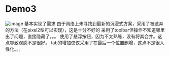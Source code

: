 # Demo3
![image](https://github.com/clannad603/Demo3/blob/master/Demo/1.png)
基本实现了需求
由于网络上未寻找到最新的沉浸式方案，采用了被遗弃的方法（在pixel2型可以实现），这是十分不好的
采用了toolbar但操作不知道哪里出了问题，直接隐藏了。。。
使用了悬浮按钮，因为不太熟练，没有将其合并。这点导致观感不是很好。
tab的增加仅仅采用了在最后一个位置删增，这点不是很人性化。。。
